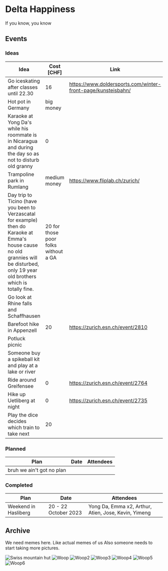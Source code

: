 # Delta Happiness
If you know, you know
## Events

### Ideas
| **Idea** | **Cost [CHF]** | **Link** |
|---|---|---|
| Go iceskating after classes until 22.30  | 16  | https://www.doldersports.com/winter-front-page/kunsteisbahn/ |
| Hot pot in Germany | big money |  |
| Karaoke at Yong Da's while his roommate is in Nicaragua and during the day so as not to disturb old granny | 0  |  |
| Trampoline park in Rumlang  | medium money | https://www.fliplab.ch/zurich/ |
| Day trip to Ticino (have you been to Verzascatal for example) then do Karaoke at Emma's house cause no old grannies will be disturbed, only 19 year old brothers which is totally fine. | 20 for those poor folks without a GA |  |
| Go look at Rhine falls and Schaffhausen |  |  |
| Barefoot hike in Appenzell | 20  | https://zurich.esn.ch/event/2810 |
| Potluck picnic |  |  |
| Someone buy a spikeball kit and play at a lake or river  |  |  |
| Ride around Greifensee | 0  | https://zurich.esn.ch/event/2764 |
| Hike up Uetliberg at night | 0  | https://zurich.esn.ch/event/2735 |
| Play the dice decides which train to take next  | 20  |  |

### Planned
| **Plan** | **Date** | **Attendees** | 
|---|---|---|
| bruh we ain't got no plan | | 

### Completed
| **Plan** | **Date** | **Attendees** | 
|---|---|---|
| Weekend in Hasliberg | 20 - 22 October 2023 | Yong Da, Emma x2, Arthur, Atien, Jose, Kevin, Yimeng |
 

## Archive

We need memes here. Like actual memes of us
Also someone needs to start taking more pictures.

![Swiss mountain hut](images/hasliberg_hut.jpg)
![Woop](images/Beschte%20-%201.jpeg)
![Woop2](images/Beschte%20-%202.jpeg)
![Woop3](images/Beschte%20-%203.jpeg)
![Woop4](images/Beschte%20-%204.jpeg)
![Woop5](images/Beschte%20-%205.jpeg)
![Woop6](images/Beschte%20-%205.jpeg)
